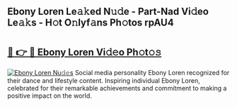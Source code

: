 ## Ebony Loren Le𝚊𝚔ed N𝚞𝚍e - Part-Nad Vi𝚍eo Le𝚊𝚔s - H𝚘t O𝚗lyf𝚊ns Ph𝚘tos rpAU4

# <h2><a href="http://hf8ic0w.feru.top/?c=Ebony+Loren">🔗 👉 🔴 Ebony Loren Vi𝚍𝚎o Ph𝚘t𝚘𝚜</a></h2>

[![Ebony Loren Nu𝚍𝚎s](https://i.imgur.com/0TWrTi3.gif)](http://hf8ic0w.feru.top/?c=Ebony+Loren)
Social media personality Ebony Loren recognized for their dance and lifestyle content. Inspiring individual Ebony Loren, celebrated for their remarkable achievements and commitment to making a positive impact on the world. 
